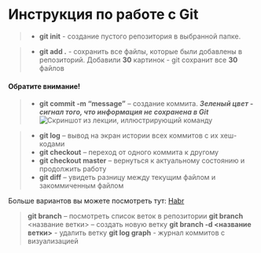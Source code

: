 # Инструкция по работе с Git

> * **git init** - создание пустого репозитория в выбранной папке.

> * **git add .** - сохранить все файлы, которые были добавлены в репозиторий. Добавили **30** картинок - git сохранит все **30** файлов 

#### Обратите внимание!
> * **git commit -m “message”** – создание коммита.
***Зеленый цвет - сигнал того, что информация не сохранена в Git*** 
![Скриншот из лекции, иллюстрирующий команду](D:\git_sem1\screen1.jpg)

>* **git log** – вывод на экран истории всех коммитов с их хеш-кодами
>* **git checkout** – переход от одного коммита к другому
>* **git checkout master** – вернуться к актуальному состоянию и продолжить работу
>* **git diff** – увидеть разницу между текущим файлом и закоммиченным файлом

Больше вариантов вы можете посмотреть тут: [Habr](https://habr.com/ru/companies/ruvds/articles/599929/ "Ссылка на статью") 
>**git branch** – посмотреть список веток в репозитории
>**git branch** <название ветки> – создать новую ветку
>**git branch -d <название ветки>** - удалить ветку
>**git log graph** - журнал коммитов с визуализацией